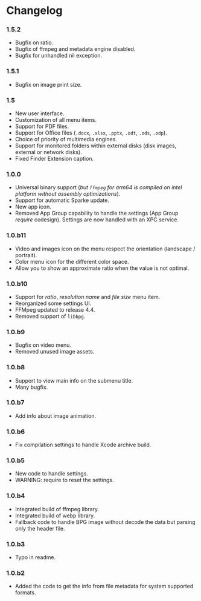 Changelog
=======

### 1.5.2
- Bugfix on ratio. 
- Bugfix of ffmpeg and metadata engine disabled.
- Bugfix for unhandled nil exception.

### 1.5.1
- Bugfix on image print size. 

### 1.5
- New user interface.
- Customization of all menu items.
- Support for PDF files.
- Support for Office files (`.docx`, `.xlsx`, `.pptx`, `.odt`, `.ods`, `.odp`).
- Choice of priority of multimedia engines.
- Support for monitored folders within external disks (disk images, external or network disks).
- Fixed Finder Extension caption.

### 1.0.0

- Universal binary support (_but `ffmpeg` for arm64 is compiled on intel platform without assembly optimizations_).
- Support for automatic Sparke update.
- New app icon.
- Removed App Group capability to handle the settings (App Group _require_ codesign). Settings are now handled with an XPC service.

### 1.0.b11

- Video and images icon on the menu respect the orientation (landscape / portrait).
- Color menu icon for the different color space.
- Allow you to show an approximate ratio when the value is not optimal.   

### 1.0.b10

- Support for _ratio_, _resolution name_ and _file size_ menu item.
- Reorganized some settings UI.
- FFMpeg updated to release 4.4.
- Removed support of `libbpg`.

### 1.0.b9

- Bugfix on video menu.
- Removed unused image assets.

### 1.0.b8

- Support to view main info on the submenu title.
- Many bugfix.

### 1.0.b7

- Add info about image animation.

### 1.0.b6

- Fix compilation settings to handle Xcode archive build.

### 1.0.b5

- New code to handle settings.
- WARNING: require to reset the settings.

### 1.0.b4

- Integrated build of ffmpeg library.
- Integrated build of webp library.
- Fallback code to handle BPG image without decode the data but parsing only the header file.

### 1.0.b3

- Typo in readme.

### 1.0.b2

- Added the code to get the info from file metadata for system supported formats.

